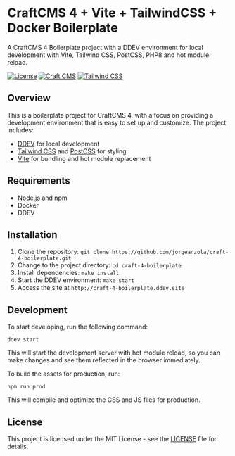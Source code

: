 # CraftCMS 4 + Vite + TailwindCSS + Docker Boilerplate

A CraftCMS 4 Boilerplate project with a DDEV environment for local development with Vite, Tailwind CSS, PostCSS, PHP8 and hot module reload.

[![License](https://img.shields.io/badge/license-MIT-blue.svg)](LICENSE) [![Craft CMS](https://img.shields.io/badge/craft-4.x-red.svg)](https://craftcms.com/) [![Tailwind CSS](https://img.shields.io/badge/tailwindcss-2.x-blueviolet.svg)](https://tailwindcss.com/)

## Overview

This is a boilerplate project for CraftCMS 4, with a focus on providing a development environment that is easy to set up and customize. The project includes:

- [DDEV](https://ddev.com/) for local development
- [Tailwind CSS](https://tailwindcss.com/) and [PostCSS](https://postcss.org/) for styling
- [Vite](https://vitejs.dev/) for bundling and hot module replacement

## Requirements

- Node.js and npm
- Docker
- DDEV

## Installation

1. Clone the repository: `git clone https://github.com/jorgeanzola/craft-4-boilerplate.git`
2. Change to the project directory: `cd craft-4-boilerplate`
3. Install dependencies: `make install`
4. Start the DDEV environment: `make start`
5. Access the site at `http://craft-4-boilerplate.ddev.site`

## Development

To start developing, run the following command:

```
ddev start
```

This will start the development server with hot module reload, so you can make changes and see them reflected in the browser immediately.

To build the assets for production, run:

```
npm run prod
```

This will compile and optimize the CSS and JS files for production.

## License

This project is licensed under the MIT License - see the [LICENSE](LICENSE) file for details.